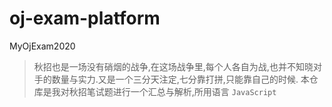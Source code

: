 # oj-exam-platform
MyOjExam2020
> 秋招也是一场没有硝烟的战争,在这场战争里,每个人各自为战,也并不知晓对手的数量与实力.又是一个三分天注定,七分靠打拼,只能靠自己的时候.
> 本仓库是我对秋招笔试题进行一个汇总与解析,所用语言 `JavaScript`
